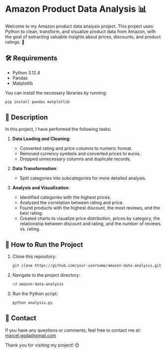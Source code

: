 # Amazon Product Data Analysis 📊

Welcome to my Amazon product data analysis project. This project uses Python to clean, transform, and visualize product data from Amazon, with the goal of extracting valuable insights about prices, discounts, and product ratings. 🚀

## 🛠️ Requirements

- Python 3.12.4
- Pandas
- Matplotlib

You can install the necessary libraries by running:

```bash
pip install pandas matplotlib
```

## 📄 Description

In this project, I have performed the following tasks:

1. **Data Loading and Cleaning**: 
   - Converted rating and price columns to numeric format.
   - Removed currency symbols and converted prices to euros.
   - Dropped unnecessary columns and duplicate records.

2. **Data Transformation**:
   - Split categories into subcategories for more detailed analysis.

3. **Analysis and Visualization**:
   - Identified categories with the highest prices.
   - Analyzed the correlation between rating and price.
   - Found products with the highest discount, the most reviews, and the best rating.
   - Created charts to visualize price distribution, prices by category, the relationship between discount and rating, and the number of reviews vs. rating.

## 🚀 How to Run the Project

1. Clone this repository:

   ```bash
   git clone https://github.com/your-username/amazon-data-analysis.git
   ```

2. Navigate to the project directory:

   ```bash
   cd amazon-data-analysis
   ```

3. Run the Python script:

   ```bash
   python analysis.py
   ```

## 📧 Contact

If you have any questions or comments, feel free to contact me at: marcel.ggda@gmail.com

Thank you for visiting my project! 😊
